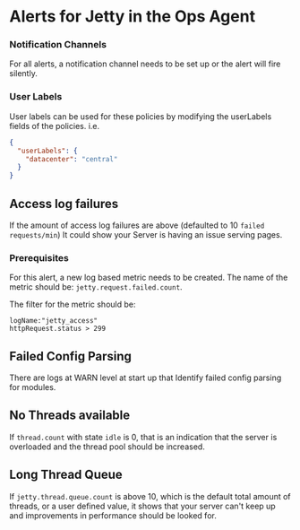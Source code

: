 # Alerts for Jetty in the Ops Agent

### Notification Channels
For all alerts, a notification channel needs to be set up or the alert will fire silently.

### User Labels
User labels can be used for these policies by modifying the userLabels fields of the policies. i.e.

```json
{ 
  "userLabels": {
    "datacenter": "central"
  }
}
```

##  Access log failures

If the amount of access log failures are above (defaulted to 10 `failed requests/min`) It could show your Server is having an issue serving pages.

### Prerequisites
For this alert, a new log based metric needs to be created.
The name of the metric should be: 
`jetty.request.failed.count`.

The filter for the metric should be: 
```
logName:"jetty_access"
httpRequest.status > 299
```

## Failed Config Parsing

There are logs at WARN level at start up that Identify failed config parsing for modules.

## No Threads available

If `thread.count` with state `idle` is 0, that is an indication that the server is overloaded and the thread pool should be increased.

## Long Thread Queue

If `jetty.thread.queue.count` is above 10, which is the default total amount of threads, or a user defined value, it shows that your server can't keep up and improvements in performance should be looked for.